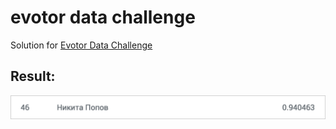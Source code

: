 # evotor data challenge

Solution for [Evotor Data Challenge](https://boosters.pro/championship/evotor1/overview)

## Result:

![result](result.png)
